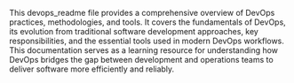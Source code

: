 This devops_readme file provides a comprehensive overview of DevOps practices, methodologies, and tools. It covers the fundamentals of DevOps, its evolution from traditional software development approaches, key responsibilities, and the essential tools used in modern DevOps workflows. This documentation serves as a learning resource for understanding how DevOps bridges the gap between development and operations teams to deliver software more efficiently and reliably.
